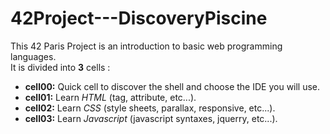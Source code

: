 # 42Project---DiscoveryPiscine

This 42 Paris Project is an introduction to basic web programming languages.  
It is divided into **3** cells :  
- **cell00:** Quick cell to discover the shell and choose the IDE you will use.
- **cell01:** Learn *HTML* (tag, attribute, etc...).
- **cell02:** Learn *CSS* (style sheets, parallax, responsive, etc...).
- **cell03:** Learn *Javascript* (javascript syntaxes, jquerry, etc...).
